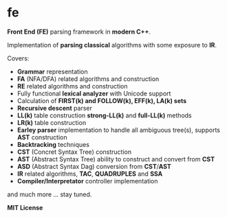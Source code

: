 # fe
**Front End (FE)** parsing framework in **modern C++**.

Implementation of **parsing classical** algorithms with some exposure to **IR**.

Covers:
- **Grammar** representation
- **FA** (NFA/DFA) related algorithms and construction
- **RE** related algorithms and construction
- Fully functional **lexical analyzer** with Unicode support
- Calculation of **FIRST(k) and FOLLOW(k), EFF(k), LA(k) sets**
- **Recursive descent** parser
- **LL(k)** table construction **strong-LL(k)** and **full-LL(k)** methods
- **LR(k)** table construction 
- **Earley parser** implementation to handle all ambiguous tree(s), supports **AST** construction
- **Backtracking** techniques
- **CST** (Concret Syntax Tree) construction
- **AST** (Abstract Syntax Tree) ability to construct and convert from **CST**
- **ASD** (Abstract Syntax Dag) conversion from **CST**/**AST**
- **IR** related algorithms, **TAC**, **QUADRUPLES** and **SSA**
- **Compiler/Interpretator** controller implementation

and much more ... stay tuned.

**MIT License**
